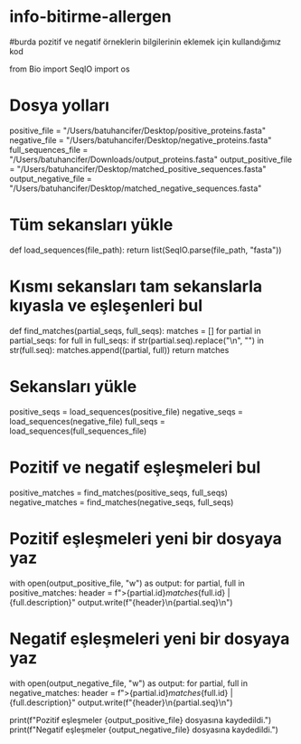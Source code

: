 # info-bitirme-allergen
#burda pozitif ve negatif örneklerin bilgilerinin eklemek için kullandığımız kod 


from Bio import SeqIO
import os

# Dosya yolları
positive_file = "/Users/batuhancifer/Desktop/positive_proteins.fasta"
negative_file = "/Users/batuhancifer/Desktop/negative_proteins.fasta"
full_sequences_file = "/Users/batuhancifer/Downloads/output_proteins.fasta"
output_positive_file = "/Users/batuhancifer/Desktop/matched_positive_sequences.fasta"
output_negative_file = "/Users/batuhancifer/Desktop/matched_negative_sequences.fasta"

# Tüm sekansları yükle
def load_sequences(file_path):
    return list(SeqIO.parse(file_path, "fasta"))

# Kısmı sekansları tam sekanslarla kıyasla ve eşleşenleri bul
def find_matches(partial_seqs, full_seqs):
    matches = []
    for partial in partial_seqs:
        for full in full_seqs:
            if str(partial.seq).replace("\n", "") in str(full.seq):
                matches.append((partial, full))
    return matches

# Sekansları yükle
positive_seqs = load_sequences(positive_file)
negative_seqs = load_sequences(negative_file)
full_seqs = load_sequences(full_sequences_file)

# Pozitif ve negatif eşleşmeleri bul
positive_matches = find_matches(positive_seqs, full_seqs)
negative_matches = find_matches(negative_seqs, full_seqs)

# Pozitif eşleşmeleri yeni bir dosyaya yaz
with open(output_positive_file, "w") as output:
    for partial, full in positive_matches:
        header = f">{partial.id}_matches_{full.id} | {full.description}"
        output.write(f"{header}\n{partial.seq}\n")

# Negatif eşleşmeleri yeni bir dosyaya yaz
with open(output_negative_file, "w") as output:
    for partial, full in negative_matches:
        header = f">{partial.id}_matches_{full.id} | {full.description}"
        output.write(f"{header}\n{partial.seq}\n")

print(f"Pozitif eşleşmeler {output_positive_file} dosyasına kaydedildi.")
print(f"Negatif eşleşmeler {output_negative_file} dosyasına kaydedildi.")
